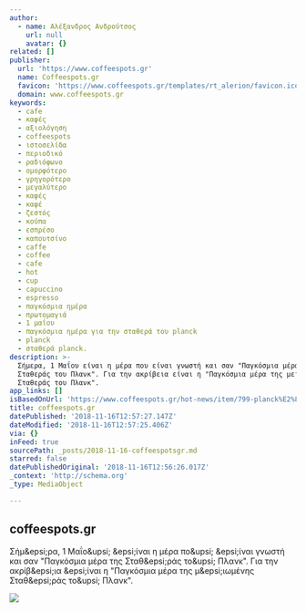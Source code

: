 ```yaml
---
author:
  - name: Αλέξανδρος Ανδρούτσος
    url: null
    avatar: {}
related: []
publisher:
  url: 'https://www.coffeespots.gr'
  name: Coffeespots.gr
  favicon: 'https://www.coffeespots.gr/templates/rt_alerion/favicon.ico'
  domain: www.coffeespots.gr
keywords:
  - cafe
  - καφές
  - αξιολόγηση
  - coffeespots
  - ιστοσελίδα
  - περιοδικό
  - ραδιόφωνο
  - ομορφότερο
  - γρηγορότερο
  - μεγαλύτερο
  - καφές
  - καφέ
  - ζεστός
  - κούπα
  - εσπρέσο
  - καπουτσίνο
  - caffe
  - coffee
  - cafe
  - hot
  - cup
  - capuccino
  - espresso
  - παγκόσμια ημέρα
  - πρωτομαγιά
  - 1 μαΐου
  - παγκόσμια ημέρα για την σταθερά του planck
  - planck
  - σταθερά planck.
description: >-
  Σήμερα, 1 Μαΐου είναι η μέρα που είναι γνωστή και σαν "Παγκόσμια μέρα της
  Σταθεράς του Πλανκ". Για την ακρίβεια είναι η "Παγκόσμια μέρα της μειωμένης
  Σταθεράς του Πλανκ".
app_links: []
isBasedOnUrl: 'https://www.coffeespots.gr/hot-news/item/799-planck%E2%80%99s-constant-day'
title: coffeespots.gr
datePublished: '2018-11-16T12:57:27.147Z'
dateModified: '2018-11-16T12:57:25.406Z'
via: {}
inFeed: true
sourcePath: _posts/2018-11-16-coffeespotsgr.md
starred: false
datePublishedOriginal: '2018-11-16T12:56:26.017Z'
_context: 'http://schema.org'
_type: MediaObject

---
```

<article style=""><h1>coffeespots.gr</h1><p>Σήμ&amp;epsi;ρα, 1 Μαΐο&amp;upsi; &amp;epsi;ίναι η μέρα πο&amp;upsi; &amp;epsi;ίναι γνωστή και σαν "Παγκόσμια μέρα της Σταθ&amp;epsi;ράς το&amp;upsi; Πλανκ". Για την ακρίβ&amp;epsi;ια &amp;epsi;ίναι η "Παγκόσμια μέρα της μ&amp;epsi;ιωμένης Σταθ&amp;epsi;ράς το&amp;upsi; Πλανκ".</p><img src="https://www.coffeespots.gr/media/k2/items/cache/671fe58af5845f33e7786dd608484c8d_XL.jpg" /></article>